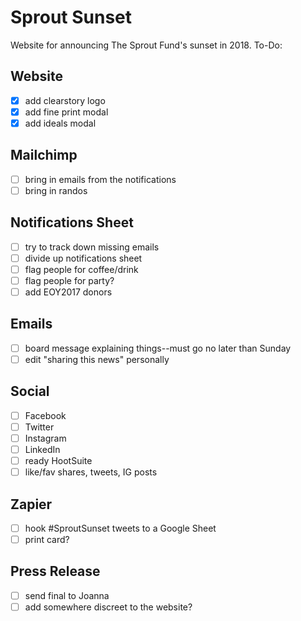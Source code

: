 # Sprout Sunset
Website for announcing The Sprout Fund's sunset in 2018. To-Do:

## Website
- [X] add clearstory logo
- [X] add fine print modal
- [X] add ideals modal

## Mailchimp
- [ ] bring in emails from the notifications
- [ ] bring in randos

## Notifications Sheet
- [ ] try to track down missing emails
- [ ] divide up notifications sheet
- [ ] flag people for coffee/drink
- [ ] flag people for party?
- [ ] add EOY2017 donors

## Emails
- [ ] board message explaining things--must go no later than Sunday
- [ ] edit "sharing this news" personally

## Social
- [ ] Facebook
- [ ] Twitter
- [ ] Instagram
- [ ] LinkedIn
- [ ] ready HootSuite
- [ ] like/fav shares, tweets, IG posts

## Zapier
- [ ] hook #SproutSunset tweets to a Google Sheet
- [ ] print card?

## Press Release 
- [ ] send final to Joanna
- [ ] add somewhere discreet to the website?
